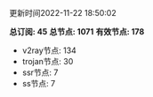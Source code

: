 更新时间2022-11-22 18:50:02

**总订阅: 45**
**总节点: 1071**
**有效节点: 178**
- v2ray节点: 134
- trojan节点: 30
- ssr节点: 7
- ss节点: 7

